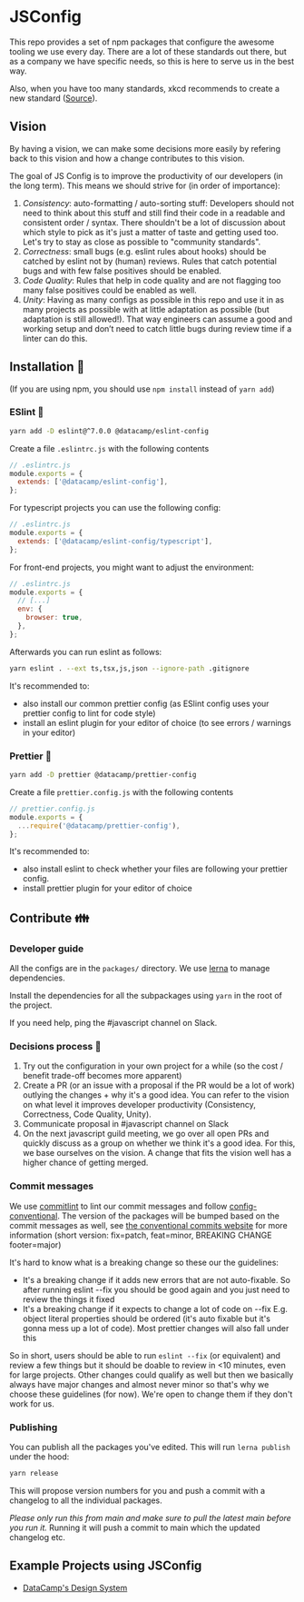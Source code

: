 # JSConfig

This repo provides a set of npm packages that configure the awesome tooling we use every day. There are a lot of these standards out there, but as a company we have specific needs, so this is here to serve us in the best way.

Also, when you have too many standards, xkcd recommends to create a new standard ([Source](https://xkcd.com/927/)).

## Vision

By having a vision, we can make some decisions more easily by refering back to this vision and how a change contributes to this vision.

The goal of JS Config is to improve the productivity of our developers (in the long term). This means we should strive for (in order of importance):

1. _Consistency_: auto-formatting / auto-sorting stuff: Developers should not need to think about this stuff and still find their code in a readable and consistent order / syntax. There shouldn't be a lot of discussion about which style to pick as it's just a matter of taste and getting used too. Let's try to stay as close as possible to "community standards".
1. _Correctness_: small bugs (e.g. eslint rules about hooks) should be catched by eslint not by (human) reviews. Rules that catch potential bugs and with few false positives should be enabled.
1. _Code Quality_: Rules that help in code quality and are not flagging too many false positives could be enabled as well.
1. _Unity_: Having as many configs as possible in this repo and use it in as many projects as possible with at little adaptation as possible (but adaptation is still allowed!). That way engineers can assume a good and working setup and don’t need to catch little bugs during review time if a linter can do this.

## Installation :floppy_disk:

(If you are using npm, you should use `npm install` instead of `yarn add`)

### ESlint :wrench:

```bash
yarn add -D eslint@^7.0.0 @datacamp/eslint-config
```

Create a file `.eslintrc.js` with the following contents

```js
// .eslintrc.js
module.exports = {
  extends: ['@datacamp/eslint-config'],
};
```

For typescript projects you can use the following config:

```js
// .eslintrc.js
module.exports = {
  extends: ['@datacamp/eslint-config/typescript'],
};
```

For front-end projects, you might want to adjust the environment:

```js
// .eslintrc.js
module.exports = {
  // [...]
  env: {
    browser: true,
  },
};
```

Afterwards you can run eslint as follows:

```bash
yarn eslint . --ext ts,tsx,js,json --ignore-path .gitignore
```

It's recommended to:

- also install our common prettier config (as ESlint config uses your prettier config to lint for code style)
- install an eslint plugin for your editor of choice (to see errors / warnings in your editor)

### Prettier :nail_care:

```bash
yarn add -D prettier @datacamp/prettier-config
```

Create a file `prettier.config.js` with the following contents

```js
// prettier.config.js
module.exports = {
  ...require('@datacamp/prettier-config'),
};
```

It's recommended to:

- also install eslint to check whether your files are following your prettier config.
- install prettier plugin for your editor of choice

## Contribute :family:

### Developer guide

All the configs are in the `packages/` directory. We use [lerna](https://github.com/lerna/lerna) to manage dependencies.

Install the dependencies for all the subpackages using `yarn` in the root of the project.

If you need help, ping the #javascript channel on Slack.

### Decisions process :hocho:

1. Try out the configuration in your own project for a while (so the cost / benefit trade-off becomes more apparent)
1. Create a PR (or an issue with a proposal if the PR would be a lot of work) outlying the changes + why it's a good idea. You can refer to the vision on what level it improves developer productivity (Consistency, Correctness, Code Quality, Unity).
1. Communicate proposal in #javascript channel on Slack
1. On the next javascript guild meeting, we go over all open PRs and quickly discuss as a group on whether we think it's a good idea. For this, we base ourselves on the vision. A change that fits the vision well has a higher chance of getting merged.

### Commit messages
We use [commitlint]() to lint our commit messages and follow [config-conventional](https://github.com/conventional-changelog/commitlint/tree/master/%40commitlint/config-conventional#type-enum). The version of the packages will be bumped based on the commit messages as well, see [the conventional commits website](https://www.conventionalcommits.org/en/v1.0.0/) for more information (short version: fix=patch, feat=minor, BREAKING CHANGE footer=major)

It's hard to know what is a breaking change so these our the guidelines:
* It's a breaking change if it adds new errors that are not auto-fixable. So after running eslint --fix you should be good again and you just need to review the things it fixed
* It's a breaking change if it expects to change a lot of code on --fix E.g. object literal properties should be ordered (it's auto fixable but it's gonna mess up a lot of code). Most prettier changes will also fall under this

So in short, users should be able to run `eslint --fix` (or equivalent) and review a few things but it should be doable to review in <10 minutes, even for large projects.
Other changes could qualify as well but then we basically always have major changes and almost never minor so that's why we choose these guidelines (for now). We're open to change them if they don't work for us.

### Publishing

You can publish all the packages you've edited. This will run `lerna publish` under the hood:

```bash
yarn release
```

This will propose version numbers for you and push a commit with a changelog to all the individual packages.

_Please only run this from main and make sure to pull the latest main before you run it._ Running it will push a commit to main which the updated changelog etc.

## Example Projects using JSConfig

- [DataCamp's Design System](https://github.com/datacamp/design-system)
